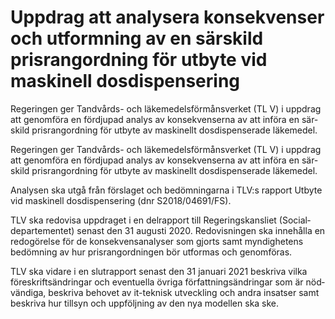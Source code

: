 # Uppdrag att analysera konsekvenser och utformning av en särskild prisrangordning för utbyte vid maskinell dosdispensering

Regeringen ger Tandvårds- och läkemedelsförmånsverket (TL V) i uppdrag att genomföra en fördjupad analys av konsekvenserna av att införa en sär­skild prisrangordning för utbyte av maskinellt dosdispenserade läkemedel.

Regeringen ger Tandvårds- och läkemedelsförmånsverket (TL V) i uppdrag att genomföra en fördjupad analys av konsekvenserna av att införa en sär­skild prisrangordning för utbyte av maskinellt dosdispenserade läkemedel.

Analysen ska utgå från förslaget och bedömningarna i TLV:s rapport Utbyte vid maskinell dosdispensering (dnr S2018/04691/FS).

TLV ska redovisa uppdraget i en delrapport till Regeringskansliet (Social­departementet) senast den 31 augusti 2020. Redovisningen ska innehålla en redogörelse för de konsekvensanalyser som gjorts samt myndighetens bedömning av hur prisrangordningen bör utformas och genomföras.

TLV ska vidare i en slutrapport senast den 31 januari 2021 beskriva vilka före­skriftsändringar och eventuella övriga författningsändringar som är nöd­vändiga, beskriva behovet av it-teknisk utveckling och andra insatser samt beskriva hur tillsyn och uppföljning av den nya modellen ska ske.
